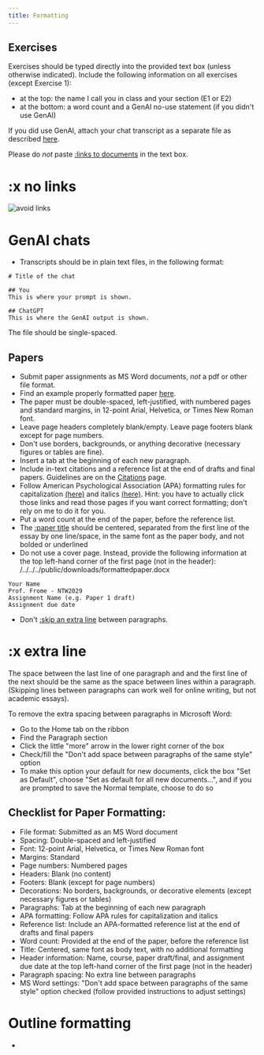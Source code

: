 ```yaml
---
title: Formatting
---
```

## Exercises

Exercises should be typed directly into the provided text box (unless otherwise indicated).
Include the following information on all exercises (except Exercise 1):

- at the top: the name I call you in class and your section (E1 or E2)
- at the bottom: a word count and a GenAI no-use statement (if you didn't use GenAI)

If you did use GenAI, attach your chat transcript as a separate file as described [here](policies/genAIpolicy/).

Please do _not_ paste [:links to documents](#x-no-links) in the text box.

# :x no links

![avoid links](/images/link-to-file.png)

# GenAI chats

- Transcripts should be in plain text files, in the following format:

```
# Title of the chat

## You
This is where your prompt is shown.

## ChatGPT
This is where the GenAI output is shown.
```

The file should be single-spaced.

## Papers

- Submit paper assignments as MS Word documents, _not_ a pdf or other file format.
- Find an example properly formatted paper <a href="/ntw2029/public/downloads/formattedpaper.docx" >here</a>.
- The paper must be double-spaced, left-justified, with numbered pages and standard margins, in 12-point Arial, Helvetica, or Times New Roman font.
- Leave page headers completely blank/empty. Leave page footers blank except for page numbers.
- Don't use borders, backgrounds, or anything decorative (necessary figures or tables are fine).
- Insert a tab at the beginning of each new paragraph.
- Include in-text citations and a reference list at the end of drafts and final papers. Guidelines are on the [Citations](../policies/link) page.
- Follow American Psychological Association (APA) formatting rules for capitalization [(here)](https://blog.apastyle.org/apastyle/2012/03/title-case-and-sentence-case-capitalization-in-apa-style.HTML) and italics [(here)](https://apastyle.apa.org/style-grammar-guidelines/italics-quotations/italics). Hint: you have to actually click those links and read those pages if you want correct formatting; don't rely on me to do it for you.
- Put a word count at the end of the paper, before the reference list.
- The [:paper title](/writing/titles/#paper-titles) should be centered, separated from the first line of the essay by one line/space, in the same font as the paper body, and not bolded or underlined
- Do not use a cover page. Instead, provide the following information at the top left-hand corner of the first page (not in the header):
/../../../public/downloads/formattedpaper.docx

```
Your Name
Prof. Frome - NTW2029
Assignment Name (e.g. Paper 1 draft)
Assignment due date
```

- Don't [:skip an extra line](#x-extra-line) between paragraphs.

# :x extra line

The space between the last line of one paragraph and and the first line of the next should be the same as the space between lines within a paragraph. (Skipping lines between paragraphs can work well for online writing, but not academic essays).

To remove the extra spacing between paragraphs in Microsoft Word:

- Go to the Home tab on the ribbon
- Find the Paragraph section
- Click the little "more" arrow in the lower right corner of the box
- Check/fill the "Don't add space between paragraphs of the same style" option
- To make this option your default for new documents, click the box "Set as Default", choose "Set as default for all new documents...", and if you are prompted to save the Normal template, choose to do so

## Checklist for Paper Formatting:

- File format: Submitted as an MS Word document
- Spacing: Double-spaced and left-justified
- Font: 12-point Arial, Helvetica, or Times New Roman font
- Margins: Standard
- Page numbers: Numbered pages
- Headers: Blank (no content)
- Footers: Blank (except for page numbers)
- Decorations: No borders, backgrounds, or decorative elements (except necessary figures or tables)
- Paragraphs: Tab at the beginning of each new paragraph
- APA formatting: Follow APA rules for capitalization and italics
- Reference list: Include an APA-formatted reference list at the end of drafts and final papers
- Word count: Provided at the end of the paper, before the reference list
- Title: Centered, same font as body text, with no additional formatting
- Header information: Name, course, paper draft/final, and assignment due date at the top left-hand corner of the first page (not in the header)
- Paragraph spacing: No extra line between paragraphs
- MS Word settings: "Don't add space between paragraphs of the same style" option checked (follow provided  instructions to adjust settings)

# Outline formatting

-
